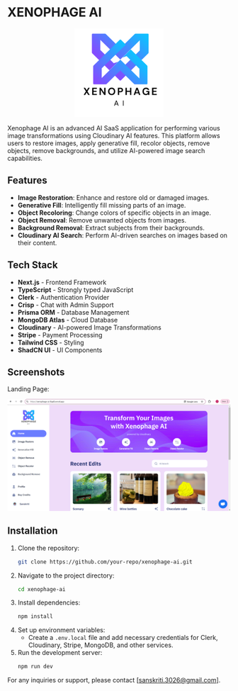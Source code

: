 # XENOPHAGE AI

<p align='center'>
  <img src='public/assets/images/PHAGE.png' alt='XENOPHAGE AI Logo' height='200' width='200'/>
</p>

Xenophage AI is an advanced AI SaaS application for performing various image transformations using Cloudinary AI features. This platform allows users to restore images, apply generative fill, recolor objects, remove objects, remove backgrounds, and utilize AI-powered image search capabilities.

## Features

- **Image Restoration**: Enhance and restore old or damaged images.
- **Generative Fill**: Intelligently fill missing parts of an image.
- **Object Recoloring**: Change colors of specific objects in an image.
- **Object Removal**: Remove unwanted objects from images.
- **Background Removal**: Extract subjects from their backgrounds.
- **Cloudinary AI Search**: Perform AI-driven searches on images based on their content.

## Tech Stack

- **Next.js** - Frontend Framework
- **TypeScript** - Strongly typed JavaScript
- **Clerk** - Authentication Provider
- **Crisp** - Chat with Admin Support
- **Prisma ORM** - Database Management
- **MongoDB Atlas** - Cloud Database
- **Cloudinary** - AI-powered Image Transformations
- **Stripe** - Payment Processing
- **Tailwind CSS** - Styling
- **ShadCN UI** - UI Components

## Screenshots

Landing Page:

![Landing Page Screenshot](public/assets/images/landing-page-ss.png)

## Installation

1. Clone the repository:
   ```bash
   git clone https://github.com/your-repo/xenophage-ai.git
   ```
2. Navigate to the project directory:
   ```bash
   cd xenophage-ai
   ```
3. Install dependencies:
   ```bash
   npm install
   ```
4. Set up environment variables:
   - Create a `.env.local` file and add necessary credentials for Clerk, Cloudinary, Stripe, MongoDB, and other services.
5. Run the development server:
   ```bash
   npm run dev
   ```

For any inquiries or support, please contact [sanskriti.3026@gmail.com].
